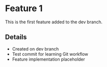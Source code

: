 # Feature 1

This is the first feature added to the dev branch.

## Details
- Created on dev branch
- Test commit for learning Git workflow
- Feature implementation placeholder